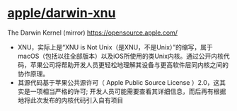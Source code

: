 # [apple/darwin-xnu](https://github.com/apple/darwin-xnu)

The Darwin Kernel (mirror) <https://opensource.apple.com/>

* XNU，实际上是“XNU is Not Unix（是XNU，不是Unix）”的缩写，属于macOS（包括以往全部版本）以及iOS所使用的类Unix内核。通过公开内核代码，苹果公司将帮助开发人员更轻松地理解其设备与更高软件层同内核之间的协作原理。
* 其源代码基于苹果公共源许可（ Apple Public Source License ）2.0，这其实是一项相当严格的许可; 开发人员可能需要查看其详细信息，而后再有根据地将此次发布的内核代码引入自有项目
